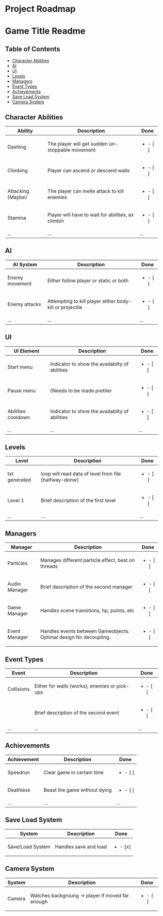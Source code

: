 # Project Roadmap
# Game Title Readme

## Table of Contents
- [Character Abilities](#character-abilities)
- [AI](#ai)
- [UI](#ui)
- [Levels](#levels)
- [Managers](#managers)
- [Event Types](#event-types)
- [Achievements](#achievements)
- [Save Load System](#save-load-system)
- [Camera System](#camera-system)


## Character Abilities
| Ability                  | Description                                              | Done |
|--------------------------|----------------------------------------------------------|------|
| Dashing                  | The player will get sudden un-stoppable movement         |  <ul><li>- [ ] </li></ul> |
| Climbing                 | Player can ascend or descend walls                       |  <ul><li>- [ ] </li></ul> |
| Attacking {Maybe}        | The player can melle attack to kill enemies              |  <ul><li>- [ ] </li></ul> |
| Stamina                  | Player will have to wait for abilities, ex climbin       |  <ul><li>- [ ] </li></ul>  |
| ...                      | ...                                                      | ...  |

## AI
| AI System                | Description                                              | Done |
|--------------------------|----------------------------------------------------------|------|
| Enemy movement           | Either follow player or static or both                   |  <ul><li>- [ ] </li></ul>  |
| Enemy attacks            | Attempting to kill player either body-kill or projectile |  <ul><li>- [ ] </li></ul>  |
| ...                      | ...                                                      | ...  |

## UI
| UI Element               | Description                                              | Done |
|--------------------------|----------------------------------------------------------|------|
| Start menu	           | Indicator to show the availablity of abilities           |  <ul><li>- [ ] </li></ul>  |
| Pause menu	           | {Needs to be made prettier                               |  <ul><li>- [ ] </li></ul>  |
| Abilities cooldown       | Indicator to show the availablity of abilities           |  <ul><li>- [ ] </li></ul>  |
| ...                      | ...                                                      | ...  |

## Levels
| Level                    | Description                                              | Done |
|--------------------------|----------------------------------------------------------|------|
| txt generated            | loop will read data of level from file {halfway-donw]    |  <ul><li>- [ ] </li></ul>  |
| Level 1                  | Brief description of the first level                     |  <ul><li>- [ ] </li></ul>  |
| ...                      | ...                                                      | ...  |

## Managers
| Manager                  | Description                                              | Done |
|--------------------------|----------------------------------------------------------|------|
| Particles                | Manages different particle effect, best on threads       |  <ul><li>- [ ] </li></ul>  |
| Audio Manager            | Brief description of the second manager                  |  <ul><li>- [ ] </li></ul>  |
| Game Manager             | Handles scene transitions, hp, points, etc               | <ul><li>- [ ] </li></ul>   |
| Event Manager            | Handles events between Gameobjects. Optimal design for decoupling.| <ul><li>- [ ] </li></ul>   |
        

## Event Types
| Event                    | Description                                              | Done |
|--------------------------|----------------------------------------------------------|------|
| Collisions               | Either for walls {works}, enemies or pick-ups            |  <ul><li>- [ ] </li></ul>  |
|                          | Brief description of the second event                    |  <ul><li>- [ ] </li></ul>  |
| ...                      | ...                                                      | ...  |

## Achievements
| Achievement              | Description                                              | Done |
|--------------------------|----------------------------------------------------------|------|
| Speedrun                 | Clear game in certain time                               |  <ul><li>- [ ] </li></ul>  |
| Deathless                | Beast the game without dying                             |  <ul><li>- [ ] </li></ul>  |
| ...                      | ...                                                      | ...  |

## Save Load System
| System                   | Description                                              | Done |
|--------------------------|----------------------------------------------------------|------|
| Save/Load System         | Handles save and load                                    |  <ul><li>- [x] </li></ul>  |

## Camera System
| System                   | Description                                              | Done |
|--------------------------|----------------------------------------------------------|------|
| Camera                   | Watches backgroung -> player if moved far enough         |  <ul><li>- [ ] </li></ul>  |

